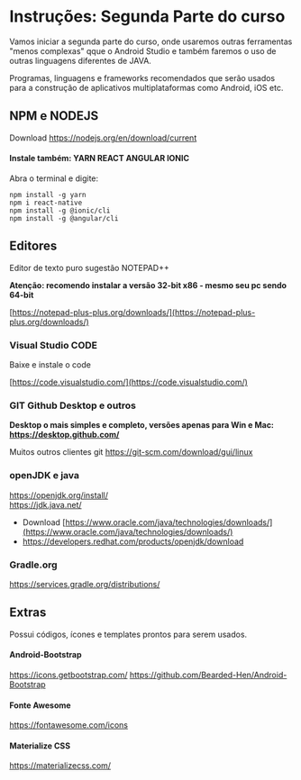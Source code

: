 # Instruções: Segunda Parte do curso

Vamos iniciar a segunda parte do curso, onde usaremos outras ferramentas "menos complexas" qque o Android Studio e também faremos o uso de outras linguagens diferentes de JAVA.

Programas, linguagens e frameworks recomendados que serão usados para a construção de aplicativos  multiplataformas como Android, iOS etc.

## NPM e NODEJS

Download https://nodejs.org/en/download/current

#### Instale também: YARN REACT ANGULAR IONIC

Abra o terminal e digite:

    npm install -g yarn
    npm i react-native
    npm install -g @ionic/cli
    npm install -g @angular/cli

## Editores

Editor de texto puro sugestão NOTEPAD++ 

**Atenção: recomendo instalar a versão 32-bit x86 - mesmo seu pc sendo 64-bit**

[https://notepad-plus-plus.org/downloads/](https://notepad-plus-plus.org/downloads/)

### Visual Studio CODE

Baixe e instale o code

[https://code.visualstudio.com/](https://code.visualstudio.com/)


### GIT Github Desktop e outros

**Desktop o mais simples e completo, versões apenas para Win e Mac: https://desktop.github.com/**

Muitos outros clientes git https://git-scm.com/download/gui/linux

### openJDK e java

https://openjdk.org/install/   
https://jdk.java.net/   
* Download [https://www.oracle.com/java/technologies/downloads/](https://www.oracle.com/java/technologies/downloads/)   
* https://developers.redhat.com/products/openjdk/download   


### Gradle.org

https://services.gradle.org/distributions/

## Extras

Possui códigos, ícones e templates prontos para serem usados.

#### Android-Bootstrap

https://icons.getbootstrap.com/
https://github.com/Bearded-Hen/Android-Bootstrap

#### Fonte Awesome

https://fontawesome.com/icons

#### Materialize CSS

https://materializecss.com/

